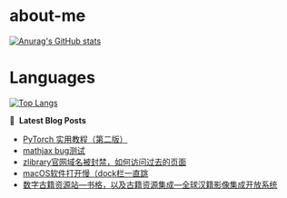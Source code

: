 # about-me
[![Anurag's GitHub stats](https://github-readme-stats.vercel.app/api?username=whitewatercn)](https://github.com/anuraghazra/github-readme-stats)

# Languages
[![Top Langs](https://github-readme-stats.vercel.app/api/top-langs/?username=whitewatercn)](https://github.com/anuraghazra/github-readme-stats)

📕 &nbsp;**Latest Blog Posts**
<!-- BLOG-POST-LIST:START -->
- [PyTorch 实用教程（第二版）](https://forum.beginner.center/t/topic/1110/1)
- [mathjax bug测试](https://forum.beginner.center/t/topic/1109/1)
- [zlibrary官网域名被封禁，如何访问过去的页面](https://forum.beginner.center/t/topic/1106/1)
- [macOS软件打开慢（dock栏一直跳](https://forum.beginner.center/t/topic/1100/1)
- [数字古籍资源站—书格，以及古籍资源集成—全球汉籍影像集成开放系统](https://forum.beginner.center/t/topic/1094/1)
<!-- BLOG-POST-LIST:END -->
